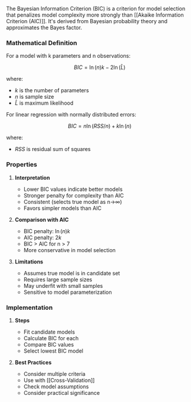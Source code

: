 The Bayesian Information Criterion (BIC) is a criterion for model selection that penalizes model complexity more strongly than [[Akaike Information Criterion (AIC)]]. It's derived from Bayesian probability theory and approximates the Bayes factor.

### Mathematical Definition
For a model with k parameters and n observations:

$$BIC = \ln(n)k - 2\ln(\hat{L})$$

where:
- $k$ is the number of parameters
- $n$ is sample size
- $\hat{L}$ is maximum likelihood

For linear regression with normally distributed errors:

$$BIC = n\ln(RSS/n) + k\ln(n)$$

where:
- $RSS$ is residual sum of squares

### Properties
1. **Interpretation**
   - Lower BIC values indicate better models
   - Stronger penalty for complexity than AIC
   - Consistent (selects true model as n→∞)
   - Favors simpler models than AIC

2. **Comparison with AIC**
   - BIC penalty: $\ln(n)k$
   - AIC penalty: $2k$
   - BIC > AIC for n > 7
   - More conservative in model selection

3. **Limitations**
   - Assumes true model is in candidate set
   - Requires large sample sizes
   - May underfit with small samples
   - Sensitive to model parameterization

### Implementation
1. **Steps**
   - Fit candidate models
   - Calculate BIC for each
   - Compare BIC values
   - Select lowest BIC model

2. **Best Practices**
   - Consider multiple criteria
   - Use with [[Cross-Validation]]
   - Check model assumptions
   - Consider practical significance
